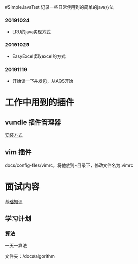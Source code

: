 
#SimpleJavaTest
记录一些日常使用到的简单的java方法

### 20191024
* LRU的java实现方式

### 20191025
* EasyExcel读取excel的方式

### 20191119
* 开始读一下并发包，从AQS开始



# 工作中用到的插件

## vundle 插件管理器

[安装方式](https://github.com/VundleVim/Vundle.vim)

## vim 插件

docs/config-files/vimrc，将他放到~目录下，修改文件名为.vimrc





# 面试内容

[基础知识](https://snailclimb.gitee.io/javaguide/#/?id=java)



## 学习计划

### 算法

一天一算法

文件夹：/docs/algorithm
